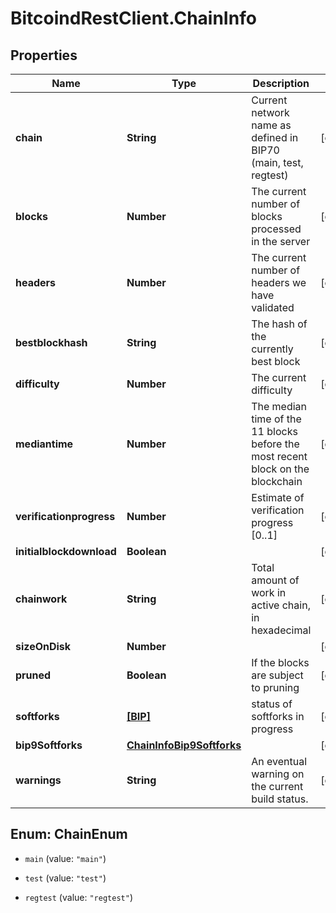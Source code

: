 # BitcoindRestClient.ChainInfo

## Properties
Name | Type | Description | Notes
------------ | ------------- | ------------- | -------------
**chain** | **String** | Current network name as defined in BIP70 (main, test, regtest) | [optional] 
**blocks** | **Number** | The current number of blocks processed in the server | [optional] 
**headers** | **Number** | The current number of headers we have validated | [optional] 
**bestblockhash** | **String** | The hash of the currently best block | [optional] 
**difficulty** | **Number** | The current difficulty | [optional] 
**mediantime** | **Number** | The median time of the 11 blocks before the most recent block on the blockchain | [optional] 
**verificationprogress** | **Number** | Estimate of verification progress [0..1] | [optional] 
**initialblockdownload** | **Boolean** |  | [optional] 
**chainwork** | **String** | Total amount of work in active chain, in hexadecimal | [optional] 
**sizeOnDisk** | **Number** |  | [optional] 
**pruned** | **Boolean** | If the blocks are subject to pruning | [optional] 
**softforks** | [**[BIP]**](BIP.md) | status of softforks in progress | [optional] 
**bip9Softforks** | [**ChainInfoBip9Softforks**](ChainInfoBip9Softforks.md) |  | [optional] 
**warnings** | **String** | An eventual warning on the current build status. | [optional] 


<a name="ChainEnum"></a>
## Enum: ChainEnum


* `main` (value: `"main"`)

* `test` (value: `"test"`)

* `regtest` (value: `"regtest"`)




